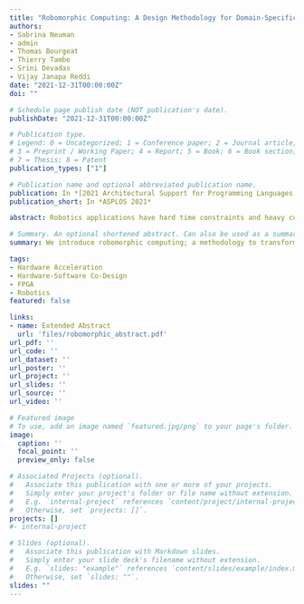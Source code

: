 ```yaml
---
title: "Robomorphic Computing: A Design Methodology for Domain-Specific Accelerators Parameterized by Robot Morphology"
authors:
- Sabrina Neuman
- admin
- Thomas Bourgeat
- Thierry Tambe
- Srini Devadas
- Vijay Janapa Reddi
date: "2021-12-31T00:00:00Z"
doi: ""

# Schedule page publish date (NOT publication's date).
publishDate: "2021-12-31T00:00:00Z"

# Publication type.
# Legend: 0 = Uncategorized; 1 = Conference paper; 2 = Journal article;
# 3 = Preprint / Working Paper; 4 = Report; 5 = Book; 6 = Book section;
# 7 = Thesis; 8 = Patent
publication_types: ["1"]

# Publication name and optional abbreviated publication name.
publication: In *[2021 Architectural Support for Programming Languages and Operating Systems](https://asplos-conference.org/)*
publication_short: In *ASPLOS 2021*

abstract: Robotics applications have hard time constraints and heavy computational burdens that can greatly benefit from domain-specific hardware accelerators. For the latency-critical problem of robot motion planning and control, there exists a performance gap of at least an order of magnitude between joint actuator response rates and state-of-the-art software solutions. Hardware acceleration can close this gap, but it is essential to define automated hardware design flows to keep the design process agile as applications and robot platforms evolve. To address this challenge, we introduce robomorphic computing; a methodology to transform robot morphology into a customized hardware accelerator morphology. In this work, we (i) present this design methodology, using robot topology and structure to exploit parallelism and matrix sparsity patterns in accelerator hardware; (ii) use the methodology to generate a parameterized accelerator design for the gradient of rigid body dynamics, a key kernel in motion planning; (iii) evaluate FPGA and synthesized ASIC implementations of this accelerator for an industrial manipulator robot; and (iv) describe how the design can be automatically customized for other robot models. Our FPGA accelerator achieves speedups of 8x and 86x over CPU and GPU when executing a single dynamics gradient computation. It maintains speedups of 1.9x to 2.9x over CPU and GPU, including computation and I/O round-trip latency, when deployed as a coprocessor to a host CPU and processing multiple dynamics gradient computations. ASIC synthesis indicates an additional 7.2x factor. We describe how this principled approach generalizes to more complex robot platforms, such as quadrupeds and humanoids, as well as to other computational kernels in robotics, outlining a path forward for future robomorphic computing accelerators.

# Summary. An optional shortened abstract. Can also be used as a summary for an extended abstract or poster etc.
summary: We introduce robomorphic computing; a methodology to transform robot morphology into a customized hardware accelerator morphology. In this work, we (i) present this design methodology; (ii) use the methodology to generate a parameterized accelerator design for the gradient of rigid body dynamics; (iii) evaluate FPGA and synthesized ASIC implementations; and (iv) describe how the design can be automatically customized for other robot models. Our FPGA accelerator achieves speedups of 8x and 86x over CPU and GPU latency, and maintains an overall speedup of 1.9x to 2.9x deployed in an end-to-end coprocessor system. ASIC synthesis indicates an additional factor of 7.2x.

tags:
- Hardware Acceleration
- Hardware-Software Co-Design
- FPGA
- Robotics
featured: false

links:
- name: Extended Abstract
  url: 'files/robomorphic_abstract.pdf'
url_pdf: ''
url_code: ''
url_dataset: ''
url_poster: ''
url_project: ''
url_slides: ''
url_source: ''
url_video: ''

# Featured image
# To use, add an image named `featured.jpg/png` to your page's folder. 
image:
  caption: ''
  focal_point: ''
  preview_only: false

# Associated Projects (optional).
#   Associate this publication with one or more of your projects.
#   Simply enter your project's folder or file name without extension.
#   E.g. `internal-project` references `content/project/internal-project/index.md`.
#   Otherwise, set `projects: []`.
projects: []
#- internal-project

# Slides (optional).
#   Associate this publication with Markdown slides.
#   Simply enter your slide deck's filename without extension.
#   E.g. `slides: "example"` references `content/slides/example/index.md`.
#   Otherwise, set `slides: ""`.
slides: ""
---
```


<!-- {{% alert note %}}
Click the *Cite* button above to demo the feature to enable visitors to import publication metadata into their reference management software.
{{% /alert %}}

{{% alert note %}}
Click the *Slides* button above to demo Academic's Markdown slides feature.
{{% /alert %}} -->

<!-- Supplementary notes can be added here, including [code and math](https://sourcethemes.com/academic/docs/writing-markdown-latex/). -->


